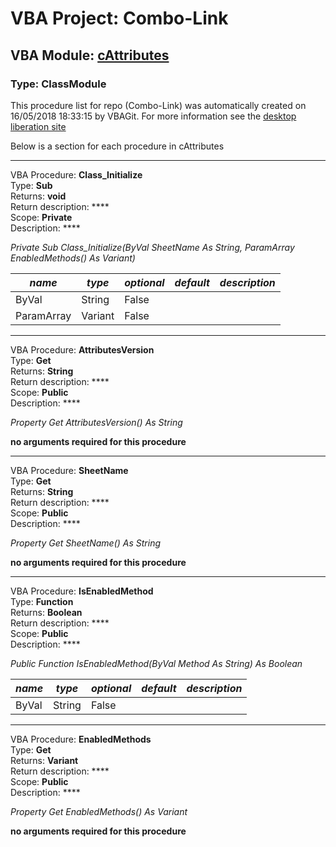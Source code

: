 # VBA Project: **Combo-Link**
## VBA Module: **[cAttributes](/scripts/cAttributes.cls "source is here")**
### Type: ClassModule  

This procedure list for repo (Combo-Link) was automatically created on 16/05/2018 18:33:15 by VBAGit.
For more information see the [desktop liberation site](http://ramblings.mcpher.com/Home/excelquirks/drivesdk/gettinggithubready "desktop liberation")

Below is a section for each procedure in cAttributes

---
VBA Procedure: **Class_Initialize**  
Type: **Sub**  
Returns: **void**  
Return description: ****  
Scope: **Private**  
Description: ****  

*Private Sub Class_Initialize(ByVal SheetName As String, ParamArray EnabledMethods() As Variant)*  

*name*|*type*|*optional*|*default*|*description*
---|---|---|---|---
ByVal|String|False||
ParamArray|Variant|False||


---
VBA Procedure: **AttributesVersion**  
Type: **Get**  
Returns: **String**  
Return description: ****  
Scope: **Public**  
Description: ****  

*Property Get AttributesVersion() As String*  

**no arguments required for this procedure**


---
VBA Procedure: **SheetName**  
Type: **Get**  
Returns: **String**  
Return description: ****  
Scope: **Public**  
Description: ****  

*Property Get SheetName() As String*  

**no arguments required for this procedure**


---
VBA Procedure: **IsEnabledMethod**  
Type: **Function**  
Returns: **Boolean**  
Return description: ****  
Scope: **Public**  
Description: ****  

*Public Function IsEnabledMethod(ByVal Method As String) As Boolean*  

*name*|*type*|*optional*|*default*|*description*
---|---|---|---|---
ByVal|String|False||


---
VBA Procedure: **EnabledMethods**  
Type: **Get**  
Returns: **Variant**  
Return description: ****  
Scope: **Public**  
Description: ****  

*Property Get EnabledMethods() As Variant*  

**no arguments required for this procedure**
